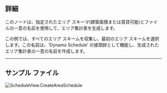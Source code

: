 ## 詳細
このノードは、指定されたエリア スキーマ(建築面積または賃貸可能)とファイルの一意の名前を使用して、エリア集計表を生成します。

この例では、すべてのエリア スキームを収集し、最初のエリア スキームを選択します。この名前は、'Dynamo Schedule' の接頭辞として機能し、生成されたエリア集計表の一意の名前を作成します。
___
## サンプル ファイル

![ScheduleView.CreateAreaSchedule](./Revit.Elements.Views.ScheduleView.CreateAreaSchedule_img.jpg)
